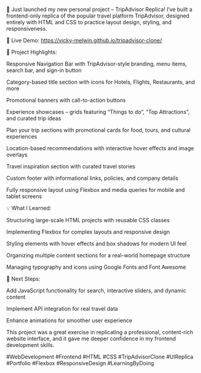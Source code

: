 🚀 Just launched my new personal project – TripAdvisor Replica!
I’ve built a frontend-only replica of the popular travel platform TripAdvisor, designed entirely with HTML and CSS to practice layout design, styling, and responsiveness.

🔗 Live Demo: https://vicky-melwin.github.io/tripadvisor-clone/

🎯 Project Highlights:

Responsive Navigation Bar with TripAdvisor-style branding, menu items, search bar, and sign-in button

Category-based title section with icons for Hotels, Flights, Restaurants, and more

Promotional banners with call-to-action buttons

Experience showcases – grids featuring “Things to do”, “Top Attractions”, and curated trip ideas

Plan your trip sections with promotional cards for food, tours, and cultural experiences

Location-based recommendations with interactive hover effects and image overlays

Travel inspiration section with curated travel stories

Custom footer with informational links, policies, and company details

Fully responsive layout using Flexbox and media queries for mobile and tablet screens

💡 What I Learned:

Structuring large-scale HTML projects with reusable CSS classes

Implementing Flexbox for complex layouts and responsive design

Styling elements with hover effects and box shadows for modern UI feel

Organizing multiple content sections for a real-world homepage structure

Managing typography and icons using Google Fonts and Font Awesome

📌 Next Steps:

Add JavaScript functionality for search, interactive sliders, and dynamic content

Implement API integration for real travel data

Enhance animations for smoother user experience

This project was a great exercise in replicating a professional, content-rich website interface, and it gave me deeper confidence in my frontend development skills.

#WebDevelopment #Frontend #HTML #CSS #TripAdvisorClone #UIReplica #Portfolio #Flexbox #ResponsiveDesign #LearningByDoing

